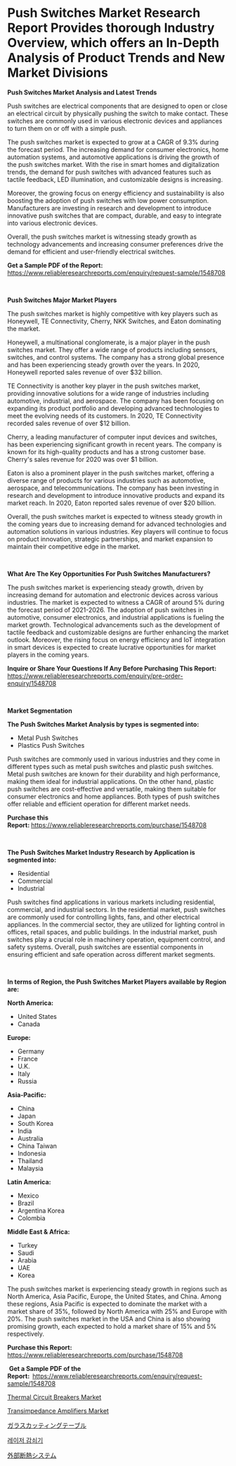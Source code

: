 <p><h1>Push Switches Market Research Report Provides thorough Industry Overview, which offers an In-Depth Analysis of Product Trends and New Market Divisions</h1></p><p><strong>Push Switches Market Analysis and Latest Trends</strong></p>
<p><p>Push switches are electrical components that are designed to open or close an electrical circuit by physically pushing the switch to make contact. These switches are commonly used in various electronic devices and appliances to turn them on or off with a simple push.</p><p>The push switches market is expected to grow at a CAGR of 9.3% during the forecast period. The increasing demand for consumer electronics, home automation systems, and automotive applications is driving the growth of the push switches market. With the rise in smart homes and digitalization trends, the demand for push switches with advanced features such as tactile feedback, LED illumination, and customizable designs is increasing.</p><p>Moreover, the growing focus on energy efficiency and sustainability is also boosting the adoption of push switches with low power consumption. Manufacturers are investing in research and development to introduce innovative push switches that are compact, durable, and easy to integrate into various electronic devices.</p><p>Overall, the push switches market is witnessing steady growth as technology advancements and increasing consumer preferences drive the demand for efficient and user-friendly electrical switches.</p></p>
<p><strong>Get a Sample PDF of the Report:&nbsp;</strong> <a href="https://www.reliableresearchreports.com/enquiry/request-sample/1548708">https://www.reliableresearchreports.com/enquiry/request-sample/1548708</a></p>
<p>&nbsp;</p>
<p><strong>Push Switches Major Market Players</strong></p>
<p><p>The push switches market is highly competitive with key players such as Honeywell, TE Connectivity, Cherry, NKK Switches, and Eaton dominating the market. </p><p>Honeywell, a multinational conglomerate, is a major player in the push switches market. They offer a wide range of products including sensors, switches, and control systems. The company has a strong global presence and has been experiencing steady growth over the years. In 2020, Honeywell reported sales revenue of over $32 billion.</p><p>TE Connectivity is another key player in the push switches market, providing innovative solutions for a wide range of industries including automotive, industrial, and aerospace. The company has been focusing on expanding its product portfolio and developing advanced technologies to meet the evolving needs of its customers. In 2020, TE Connectivity recorded sales revenue of over $12 billion.</p><p>Cherry, a leading manufacturer of computer input devices and switches, has been experiencing significant growth in recent years. The company is known for its high-quality products and has a strong customer base. Cherry's sales revenue for 2020 was over $1 billion.</p><p>Eaton is also a prominent player in the push switches market, offering a diverse range of products for various industries such as automotive, aerospace, and telecommunications. The company has been investing in research and development to introduce innovative products and expand its market reach. In 2020, Eaton reported sales revenue of over $20 billion.</p><p>Overall, the push switches market is expected to witness steady growth in the coming years due to increasing demand for advanced technologies and automation solutions in various industries. Key players will continue to focus on product innovation, strategic partnerships, and market expansion to maintain their competitive edge in the market.</p></p>
<p>&nbsp;</p>
<p><strong>What Are The Key Opportunities For Push Switches Manufacturers?</strong></p>
<p><p>The push switches market is experiencing steady growth, driven by increasing demand for automation and electronic devices across various industries. The market is expected to witness a CAGR of around 5% during the forecast period of 2021-2026. The adoption of push switches in automotive, consumer electronics, and industrial applications is fueling the market growth. Technological advancements such as the development of tactile feedback and customizable designs are further enhancing the market outlook. Moreover, the rising focus on energy efficiency and IoT integration in smart devices is expected to create lucrative opportunities for market players in the coming years.</p></p>
<p><strong>Inquire or Share Your Questions If Any Before Purchasing This Report:</strong> <a href="https://www.reliableresearchreports.com/enquiry/pre-order-enquiry/1548708">https://www.reliableresearchreports.com/enquiry/pre-order-enquiry/1548708</a></p>
<p>&nbsp;</p>
<p><strong>Market Segmentation</strong></p>
<p><strong>The Push Switches Market Analysis by types is segmented into:</strong></p>
<p><ul><li>Metal Push Switches</li><li>Plastics Push Switches</li></ul></p>
<p><p>Push switches are commonly used in various industries and they come in different types such as metal push switches and plastic push switches. Metal push switches are known for their durability and high performance, making them ideal for industrial applications. On the other hand, plastic push switches are cost-effective and versatile, making them suitable for consumer electronics and home appliances. Both types of push switches offer reliable and efficient operation for different market needs.</p></p>
<p><strong>Purchase this Report:&nbsp;</strong><a href="https://www.reliableresearchreports.com/purchase/1548708">https://www.reliableresearchreports.com/purchase/1548708</a></p>
<p>&nbsp;</p>
<p><strong>The Push Switches Market Industry Research by Application is segmented into:</strong></p>
<p><ul><li>Residential</li><li>Commercial</li><li>Industrial</li></ul></p>
<p><p>Push switches find applications in various markets including residential, commercial, and industrial sectors. In the residential market, push switches are commonly used for controlling lights, fans, and other electrical appliances. In the commercial sector, they are utilized for lighting control in offices, retail spaces, and public buildings. In the industrial market, push switches play a crucial role in machinery operation, equipment control, and safety systems. Overall, push switches are essential components in ensuring efficient and safe operation across different market segments.</p></p>
<p>&nbsp;</p>
<p><strong>In terms of Region, the Push Switches Market Players available by Region are:</strong></p>
<p>
    <p> <strong> North America: </strong>
        <ul>
            <li>United States</li>
            <li>Canada</li>
        </ul>
        </p> 
    <p> <strong> Europe: </strong>
        <ul>
            <li>Germany</li>
            <li>France</li>
            <li>U.K.</li>
            <li>Italy</li>
            <li>Russia</li>
        </ul>
        </p> 
    <p> <strong> Asia-Pacific: </strong>
        <ul>
            <li>China</li>
            <li>Japan</li>
            <li>South Korea</li>
            <li>India</li>
            <li>Australia</li>
            <li>China Taiwan</li>
            <li>Indonesia</li>
            <li>Thailand</li>
            <li>Malaysia</li>
        </ul>
        </p> 
    <p> <strong> Latin America: </strong>
        <ul>
            <li>Mexico</li>
            <li>Brazil</li>
            <li>Argentina Korea</li>
            <li>Colombia</li>
        </ul>
        </p> 
    <p> <strong> Middle East & Africa: </strong>
        <ul>
            <li>Turkey</li>
            <li>Saudi</li>
            <li>Arabia</li>
            <li>UAE</li>
            <li>Korea</li>
        </ul>
    </p>
    </p>
<p><p>The push switches market is experiencing steady growth in regions such as North America, Asia Pacific, Europe, the United States, and China. Among these regions, Asia Pacific is expected to dominate the market with a market share of 35%, followed by North America with 25% and Europe with 20%. The push switches market in the USA and China is also showing promising growth, each expected to hold a market share of 15% and 5% respectively.</p></p>
<p><strong>Purchase this Report: </strong><a href="https://www.reliableresearchreports.com/purchase/1548708">https://www.reliableresearchreports.com/purchase/1548708</a></p>
<p>&nbsp;<strong>Get a Sample PDF of the Report:&nbsp;&nbsp;</strong><a href="https://www.reliableresearchreports.com/enquiry/request-sample/1548708">https://www.reliableresearchreports.com/enquiry/request-sample/1548708</a></p>
<p><strong></strong></p>
<p><p><a href="https://github.com/jaidynmorantestelletmjzya/Market-Research-Report-List-2/blob/main/thermal-circuit-breakers-market.md">Thermal Circuit Breakers Market</a></p><p><a href="https://github.com/ruddyyedelwadw/Market-Research-Report-List-1/blob/main/transimpedance-amplifiers-market.md">Transimpedance Amplifiers Market</a></p><p><a href="https://medium.com/@billyarton5656871/%E3%82%AC%E3%83%A9%E3%82%B9%E5%88%87%E6%96%AD%E3%83%86%E3%83%BC%E3%83%96%E3%83%AB%E5%B8%82%E5%A0%B4%E3%81%AE%E6%B4%9E%E5%AF%9F-%E5%B8%82%E5%A0%B4%E3%83%88%E3%83%AC%E3%83%B3%E3%83%89-%E6%88%90%E9%95%B7-2024%E5%B9%B4%E3%81%8B%E3%82%892031%E5%B9%B4%E3%81%AE%E4%BA%88%E6%B8%AC-eb76e6929ae4">ガラスカッティングテーブル</a></p><p><a href="https://medium.com/@chickenlegs8687/%EB%A0%88%EC%9D%B4%EC%A0%80-%EA%B0%90%EC%87%A0%EA%B8%B0-%EC%8B%9C%EC%9E%A5-%EB%B6%84%EC%84%9D-%EA%B8%80%EB%A1%9C%EB%B2%8C-%EC%82%B0%EC%97%85-%EC%A0%84%EB%A7%9D-%EB%B0%8F-%EC%98%88%EC%B8%A1-2024%EB%85%84%EB%B6%80%ED%84%B0-2031%EB%85%84-78455dda650c">레이저 감쇠기</a></p><p><a href="https://medium.com/@jordanilliamson678678/%E5%A4%96%E9%83%A8%E6%96%AD%E7%86%B1%E3%82%B7%E3%82%B9%E3%83%86%E3%83%A0%E5%B8%82%E5%A0%B4%E3%81%AE%E6%8C%87%E6%A8%99%E3%81%AE%E8%A7%A3%E8%AA%AD-%E5%B8%82%E5%A0%B4%E3%82%B7%E3%82%A7%E3%82%A2-%E3%83%88%E3%83%AC%E3%83%B3%E3%83%89-%E3%81%8A%E3%82%88%E3%81%B3%E6%88%90%E9%95%B7%E3%83%91%E3%82%BF%E3%83%BC%E3%83%B3-bb3ab3e93e3c">外部断熱システム</a></p></p>